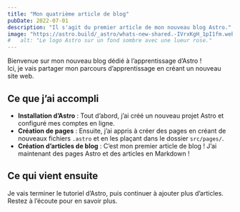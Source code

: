 ```yaml
---
title: "Mon quatrième article de blog"
pubDate: 2022-07-01
description: "Il s'agit du premier article de mon nouveau blog Astro."
image: "https://astro.build/_astro/whats-new-shared.-IVrxKgH_1pI1fm.webp"
#   alt: "Le logo Astro sur un fond sombre avec une lueur rose."
---
```


Bienvenue sur mon nouveau blog dédié à l’apprentissage d’Astro !  
Ici, je vais partager mon parcours d’apprentissage en créant un nouveau site web.

## Ce que j’ai accompli

- **Installation d’Astro** : Tout d’abord, j’ai créé un nouveau projet Astro et configuré mes comptes en ligne.
- **Création de pages** : Ensuite, j’ai appris à créer des pages en créant de nouveaux fichiers `.astro` et en les plaçant dans le dossier `src/pages/`.
- **Création d’articles de blog** : C’est mon premier article de blog ! J’ai maintenant des pages Astro et des articles en Markdown !

## Ce qui vient ensuite

Je vais terminer le tutoriel d’Astro, puis continuer à ajouter plus d’articles.  
Restez à l’écoute pour en savoir plus.
